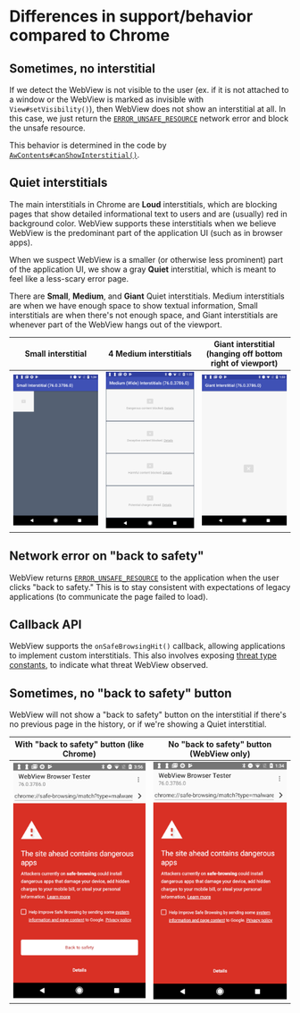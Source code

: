 # Differences in support/behavior compared to Chrome

## Sometimes, no interstitial

If we detect the WebView is not visible to the user (ex. if it is not attached
to a window or the WebView is marked as invisible with `View#setVisibility()`),
then WebView does not show an interstitial at all. In this case, we just return
the [`ERROR_UNSAFE_RESOURCE`][1] network error and block the unsafe resource.

This behavior is determined in the code by
[`AwContents#canShowInterstitial()`](https://source.chromium.org/search?q=class:AwContents%20%5CbcanShowInterstitial%5Cb%20lang:java&sq=&ss=chromium).

## Quiet interstitials

The main interstitials in Chrome are **Loud** interstitials, which are blocking
pages that show detailed informational text to users and are (usually) red in
background color. WebView supports these interstitials when we believe WebView
is the predominant part of the application UI (such as in browser apps).

When we suspect WebView is a smaller (or otherwise less prominent) part of the
application UI, we show a gray **Quiet** interstitial, which is meant to feel
like a less-scary error page.

There are **Small**, **Medium**, and **Giant** Quiet interstitials. Medium
interstitials are when we have enough space to show textual information, Small
interstitials are when there's not enough space, and Giant interstitials are
whenever part of the WebView hangs out of the viewport.

| Small interstitial | 4 Medium interstitials | Giant interstitial (hanging off bottom right of viewport) |
|---|---|---|
| ![Small Quiet interstitial](small-interstitial.png) | ![Medium Quiet interstitials](medium-interstitials.png) | ![Giant Quiet interstitial](giant-interstitial.png) |

## Network error on "back to safety"

WebView returns [`ERROR_UNSAFE_RESOURCE`][1] to the application when the user
clicks "back to safety." This is to stay consistent with expectations of legacy
applications (to communicate the page failed to load).

## Callback API

WebView supports the `onSafeBrowsingHit()` callback, allowing applications to
implement custom interstitials. This also involves exposing [threat type
constants](/android_webview/java/src/org/chromium/android_webview/safe_browsing/AwSafeBrowsingConversionHelper.java),
to indicate what threat WebView observed.

## Sometimes, no "back to safety" button

WebView will not show a "back to safety" button on the interstitial if there's
no previous page in the history, or if we're showing a Quiet interstitial.

| With "back to safety" button (like Chrome) | No "back to safety" button (WebView only) |
|---|---|
| ![With back-to-safety button](loud-interstitial-with-back-button.png) | ![No back-to-safety button](loud-interstitial-no-back-button.png) |

[1]: https://developer.android.com/reference/android/webkit/WebViewClient#ERROR_UNSAFE_RESOURCE
